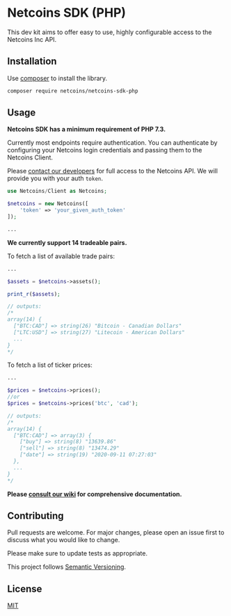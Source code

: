# Netcoins SDK (PHP)

This dev kit aims to offer easy to use, highly configurable access to the Netcoins Inc API.

## Installation

Use [composer](https://getcomposer.org/download/) to install the library.

```bash
composer require netcoins/netcoins-sdk-php
```

## Usage

**Netcoins SDK has a minimum requirement of PHP 7.3.**

Currently most endpoints require authentication. You can authenticate by configuring your Netcoins login credentials and passing them to the Netcoins Client.

Please [contact our developers](#) for full access to the Netcoins API. We will provide you with your auth `token`.

```php
use Netcoins/Client as Netcoins;

$netcoins = new Netcoins([
    'token' => 'your_given_auth_token'
]);

...
```

**We currently support 14 tradeable pairs.**

To fetch a list of available trade pairs:

```php
...

$assets = $netcoins->assets();

print_r($assets);

// outputs:
/*
array(14) {
  ["BTC:CAD"] => string(26) "Bitcoin - Canadian Dollars"
  ["LTC:USD"] => string(27) "Litecoin - American Dollars"
  ...
}
*/
```

To fetch a list of ticker prices:

```php
...

$prices = $netcoins->prices();
//or
$prices = $netcoins->prices('btc', 'cad');

// outputs:
/*
array(14) {
  ["BTC:CAD"] => array(3) {
    ["buy"] => string(8) "13639.86"
    ["sell"] => string(8) "13474.29"
    ["date"] => string(19) "2020-09-11 07:27:03"
  },
  ...
}
*/
```

**Please [consult our wiki](https://github.com/netcoins/netcoins-sdk-php/wiki) for comprehensive documentation.**

## Contributing
Pull requests are welcome. For major changes, please open an issue first to discuss what you would like to change.

Please make sure to update tests as appropriate.

This project follows [Semantic Versioning](https://semver.org/spec/v2.0.0.html).

## License
[MIT](https://choosealicense.com/licenses/mit/)
